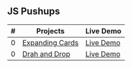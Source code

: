 <h2> JS Pushups </h2>

| #   | Projects                                                                                    | Live Demo                                                                  |
| --- | ------------------------------------------------------------------------------------------- | -------------------------------------------------------------------------- |
| 0   | [Expanding Cards](https://github.com/KristinaChausheva/jsPushUps/tree/main/expanding-cards) | [Live Demo](https://kristinachausheva.github.io/jsPushUps/expanding-cards) |
| 0   | [Drah and Drop](https://github.com/KristinaChausheva/jsPushUps/tree/main/dragAndDrop)       | [Live Demo](https://kristinachausheva.github.io/jsPushUps/dragAndDrop)     |
